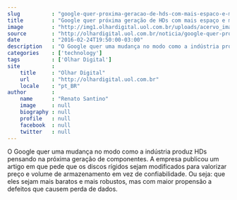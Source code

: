 ```yaml
---
slug          : "google-quer-proxima-geracao-de-hds-com-mais-espaco-e-menos-confiavel"
title         : "Google quer próxima geração de HDs com mais espaço e menos confiável"
image         : "http://img1.olhardigital.uol.com.br/uploads/acervo_imagens/2016/02/20160224195350_660_420.jpg"
source        : "http://olhardigital.uol.com.br/noticia/google-quer-proxima-geracao-de-hds-com-mais-espaco-e-menos-confiavel/55504"
date          : "2016-02-24T19:50:00-03:00"
description   : "O Google quer uma mudança no modo como a indústria produz HDs pensando na próxima geração de componentes. A empresa publicou um artigo em que pede que os discos rígidos sejam modificados para valorizar preço e volume de armazenamento em vez de confiabilidade. Ou seja: que eles sejam mais baratos e mais robustos, mas com maior propensão a defeitos que causem perda de dados."
categories    : ['technology']
tags          : ['Olhar Digital']
site          :
    title     : "Olhar Digital"
    url       : "http://olhardigital.uol.com.br"
    locale    : "pt_BR"
author        :
    name      : "Renato Santino"
    image     : null
    biography : null
    profile   : null
    facebook  : null
    twitter   : null
---
```


O Google quer uma mudança no modo como a indústria produz HDs pensando na próxima geração de componentes. A empresa publicou um artigo em que pede que os discos rígidos sejam modificados para valorizar preço e volume de armazenamento em vez de confiabilidade. Ou seja: que eles sejam mais baratos e mais robustos, mas com maior propensão a defeitos que causem perda de dados.
